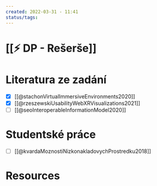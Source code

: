 ```yaml
---
created: 2022-03-31 - 11:41
status/tags: 
---
```

# [[⚡ DP - Rešerše]]
# Literatura ze zadání
- [x] [[@stachonVirtualImmersiveEnvironments2020]]
- [x] [[@rzeszewskiUsabilityWebXRVisualizations2021]]
- [ ] [[@seoInteroperableInformationModel2020]]

# Studentské práce
- [ ] [[@kvardaMoznostiNizkonakladovychProstredku2018]]






# Resources

